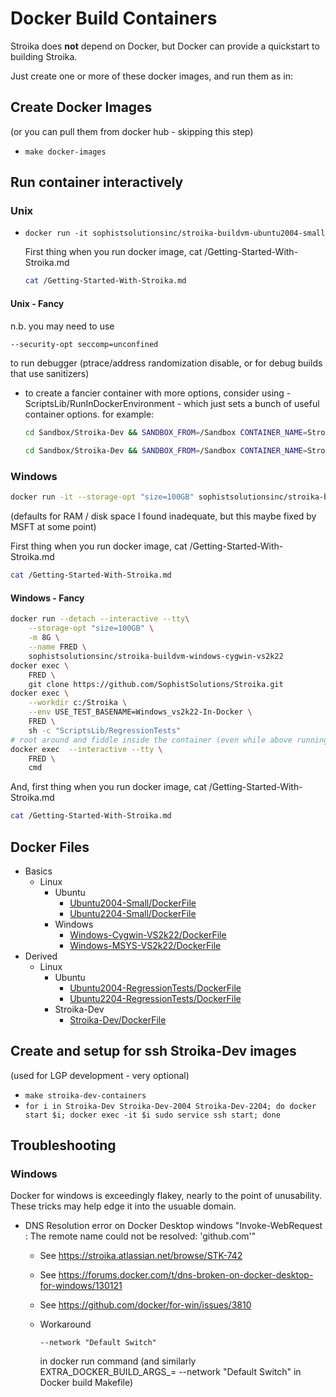 # Docker Build Containers

Stroika does **not** depend on Docker, but Docker can provide a quickstart to building Stroika.

Just create one or more of these docker images, and run them as in:

## Create Docker Images

(or you can pull them from docker hub - skipping this step)

- `make docker-images`

## Run container interactively

### Unix

- `docker run -it sophistsolutionsinc/stroika-buildvm-ubuntu2004-small`

  First thing when you run docker image, cat /Getting-Started-With-Stroika.md

  ```bash
  cat /Getting-Started-With-Stroika.md
  ```

#### Unix - Fancy

n.b. you may need to use

```bash
--security-opt seccomp=unconfined
```

to run debugger (ptrace/address randomization disable, or for debug builds that use sanitizers)

- to create a fancier container with more options, consider using - ScriptsLib/RunInDockerEnvironment - which just sets a bunch of useful container options.
  for example:

  ```bash
  cd Sandbox/Stroika-Dev && SANDBOX_FROM=/Sandbox CONTAINER_NAME=Stroika-Dev CONTAINER_IMAGE=sophistsolutionsinc/stroika-dev INCLUDE_EXTRA_PERSONAL_MOUNT_FILES=1 EXTRA_DOCKER_ARGS="--publish 10022:22" ECHO_DOCKER_COMMANDS=1 ScriptsLib/RunInDockerEnvironment
  ```

  ```bash
  cd Sandbox/Stroika-Dev && SANDBOX_FROM=/Sandbox CONTAINER_NAME=Stroika-Dev-2004 CONTAINER_IMAGE=sophistsolutionsinc/stroika-dev-2004 INCLUDE_EXTRA_PERSONAL_MOUNT_FILES=1 EXTRA_DOCKER_ARGS="--publish 10122:22" ECHO_DOCKER_COMMANDS=1 ScriptsLib/RunInDockerEnvironment
  ```

### Windows

```bash
docker run -it --storage-opt "size=100GB" sophistsolutionsinc/stroika-buildvm-windows-cygwin-vs2k22
```

(defaults for RAM / disk space I found inadequate, but this maybe fixed by MSFT at some point)

First thing when you run docker image, cat /Getting-Started-With-Stroika.md

```bash
cat /Getting-Started-With-Stroika.md
```

#### Windows - Fancy

```bash
docker run --detach --interactive --tty\
    --storage-opt "size=100GB" \
    -m 8G \
    --name FRED \
    sophistsolutionsinc/stroika-buildvm-windows-cygwin-vs2k22
docker exec \
    FRED \
    git clone https://github.com/SophistSolutions/Stroika.git
docker exec \
    --workdir c:/Stroika \
    --env USE_TEST_BASENAME=Windows_vs2k22-In-Docker \
    FRED \
    sh -c "ScriptsLib/RegressionTests"
# root around and fiddle inside the container (even while above running)
docker exec  --interactive --tty \
    FRED \
    cmd
```

And, first thing when you run docker image, cat /Getting-Started-With-Stroika.md

```bash
cat /Getting-Started-With-Stroika.md
```

## Docker Files

- Basics
  - Linux
    - Ubuntu
      -  [Ubuntu2004-Small/DockerFile](Ubuntu2004-Small/DockerFile)
      -  [Ubuntu2204-Small/DockerFile](Ubuntu2204-Small/DockerFile)
    - Windows
      -  [Windows-Cygwin-VS2k22/DockerFile](Windows-Cygwin-VS2k22/DockerFile)
      -  [Windows-MSYS-VS2k22/DockerFile](Windows-MSYS-VS2k22/DockerFile)
- Derived
  - Linux
    - Ubuntu
      -  [Ubuntu2004-RegressionTests/DockerFile](Ubuntu2004-RegressionTests/DockerFile)
      -  [Ubuntu2204-RegressionTests/DockerFile](Ubuntu2204-RegressionTests/DockerFile)
    - Stroika-Dev
      -  [Stroika-Dev/DockerFile](Stroika-Dev/DockerFile)

## Create and setup for ssh Stroika-Dev images

(used for LGP development - very optional)

- `make stroika-dev-containers`
- `for i in Stroika-Dev Stroika-Dev-2004 Stroika-Dev-2204; do docker start $i; docker exec -it $i sudo service ssh start; done`

## Troubleshooting

### Windows

Docker for windows is exceedingly flakey, nearly to the point of unusability. These tricks may help
edge it into the usuable domain.

- DNS Resolution error on Docker Desktop windows
  "Invoke-WebRequest : The remote name could not be resolved: 'github.com'"
  - See https://stroika.atlassian.net/browse/STK-742
  - See https://forums.docker.com/t/dns-broken-on-docker-desktop-for-windows/130121
  - See https://github.com/docker/for-win/issues/3810

  - Workaround
    ~~~
    --network "Default Switch"
    ~~~
    in docker run command (and similarly EXTRA_DOCKER_BUILD_ARGS_= --network "Default Switch" in Docker build Makefile)
